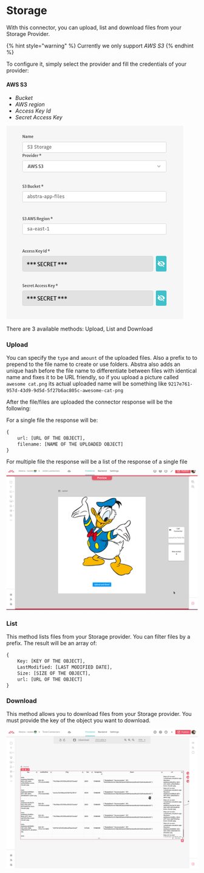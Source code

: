# Storage

With this connector, you can upload, list and download files from your Storage Provider.

{% hint style="warning" %}
Currently we only support _AWS S3_
{% endhint %}

 To configure it, simply select the provider and fill the credentials of your provider:

#### AWS S3

* _Bucket_
* _AWS region_
* _Access Key Id_
* _Secret Access Key_

![](../../../.gitbook/assets/image%20%2845%29.png)

There are 3 available methods: Upload, List and Download

### Upload

You can specify the `type` and `amount` of the uploaded files. Also a prefix to to prepend to the file name to create or use folders. Abstra also adds an unique hash before the file name to differentiate between files with identical name and fixes it to be URL friendly, so if you upload a picture called `awesome cat.png` its actual uploaded name will be something like `9217e761-957d-43d9-9d5d-5f27b6ac805c-awesome-cat-png`

After the file/files are uploaded the connector response will be the following:

For a single file the response will be:

```text
{
    url: [URL OF THE OBJECT],
    filename: [NAME OF THE UPLOADED OBJECT]
}
```

For multiple file the response will be a list of the response of a single file

![](../../../.gitbook/assets/upload.gif)

### List

This method lists files from your Storage provider. You can filter files by a prefix. The result will be an array of:

```text
{
    Key: [KEY OF THE OBJECT],
    LastModified: [LAST MODIFIED DATE],
    Size: [SIZE OF THE OBJECT],
    url: [URL OF THE OBJECT]
}
```

### Download

This method allows you to download files from your Storage provider. You must provide the key of the object you want to download.

![](../../../.gitbook/assets/list-and-download.gif)



